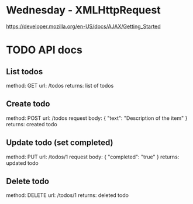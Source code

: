# Wednesday - XMLHttpRequest

https://developer.mozilla.org/en-US/docs/AJAX/Getting_Started

# TODO API docs

## List todos
method: GET
url: /todos
returns: list of todos

## Create todo
method: POST
url: /todos
request body:
  {
    "text": "Description of the item"
  }
returns: created todo

## Update todo (set completed)
method: PUT
url: /todos/1
request body:
  {
    "completed": "true"
  }
returns: updated todo

## Delete todo
method: DELETE
url: /todos/1
returns: deleted todo
